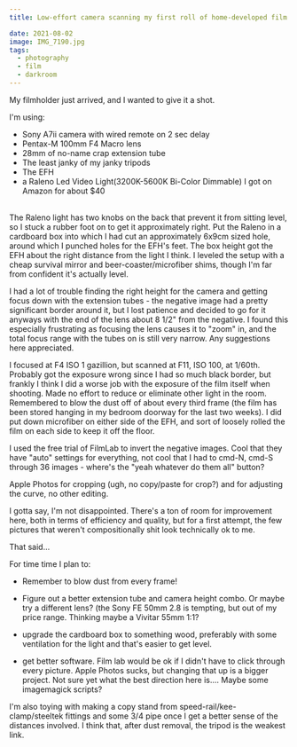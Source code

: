 ```yaml
---
title: Low-effort camera scanning my first roll of home-developed film

date: 2021-08-02
image: IMG_7190.jpg
tags:
  - photography
  - film
  - darkroom
---
```



My filmholder just arrived, and I wanted to give it a shot.

I'm using:
 - Sony A7ii camera with wired remote on 2 sec delay
 - Pentax-M 100mm F4 Macro lens
 - 28mm of no-name crap extension tube
 - The least janky of my janky tripods
 - The EFH
 - a Raleno Led Video Light(3200K-5600K Bi-Color Dimmable) I got on Amazon for about $40
<BR><BR>

The Raleno light has two knobs on the back that prevent it from sitting level, so I stuck a rubber foot on to get it approximately right.  Put the Raleno in a cardboard box into which I had cut an approximately 6x9cm sized hole, around which I punched holes for the EFH's feet.  The box height got the EFH about the right distance from the light I think.  I leveled the setup with a cheap survival mirror and beer-coaster/microfiber shims, though I'm far from confident it's actually level.

I had a lot of trouble finding the right height for the camera and getting focus down with the extension tubes - the negative image had a pretty significant border around it, but I lost patience and decided to go for it anyways with the end of the lens about 8 1/2" from the negative.  I found this especially frustrating as focusing the lens causes it to "zoom" in, and the total focus range with the tubes on is still very narrow.  Any suggestions here appreciated.

I focused at F4 ISO 1 gazillion, but scanned at F11, ISO 100, at 1/60th.  Probably got the exposure wrong since I had so much black border, but frankly I think I did a worse job with the exposure of the film itself when shooting.  Made no effort to reduce or eliminate other light in the room.  Remembered to blow the dust off of about every third frame (the film has been stored hanging in my bedroom doorway for the last two weeks).  I did put down microfiber on either side of the EFH, and sort of loosely rolled the film on each side to keep it off the floor.

I used the free trial of FilmLab to invert the negative images.  Cool that they have "auto" settings for everything, not cool that I had to cmd-N, cmd-S through 36 images - where's the "yeah whatever do them all" button?

Apple Photos for cropping (ugh, no copy/paste for crop?) and for adjusting the curve, no other editing.

I gotta say, I'm not disappointed.  There's a ton of room for improvement here, both in terms of efficiency and quality, but for a first attempt, the few pictures that weren't compositionally shit look technically ok to me.

That said...

For time time I plan to:

 - Remember to blow dust from every frame!

 - Figure out a better extension tube and camera height combo.  Or maybe try a different lens?  (the Sony FE 50mm 2.8 is tempting, but out of my price range.  Thinking maybe a Vivitar 55mm 1:1?

 - upgrade the cardboard box to something wood, preferably with some ventilation for the light and that's easier to get level.

 - get better software.  Film lab would be ok if I didn't have to click through every picture.  Apple Photos sucks, but changing that up is a bigger project.  Not sure yet what the best direction here is.... Maybe some imagemagick scripts?


I'm also toying with making a copy stand from speed-rail/kee-clamp/steeltek fittings and some 3/4 pipe once I get a better sense of the distances involved. I think that, after dust removal, the tripod is the weakest link.



<v-img src="IMG_7190.jpg" alt="bar" :dirp="dir"></v-img>
<v-img src="IMG_7192.jpg" alt="bar" :dirp="dir"></v-img>

<v-img src="DSC00779.ARW.jpg" alt="bar" :dirp="dir"></v-img>
<v-img src="DSC00756.ARW.jpg" alt="bar" :dirp="dir"></v-img>
<v-img src="DSC00752.ARW.jpg" alt="bar" :dirp="dir"></v-img>
<v-img src="DSC00754.ARW.jpg" alt="bar" :dirp="dir"></v-img>



